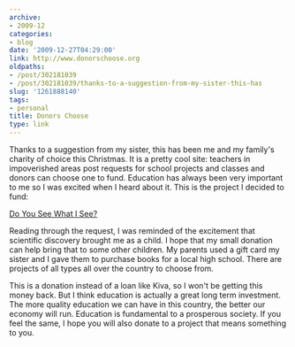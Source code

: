 ```yaml
---
archive:
- 2009-12
categories:
- blog
date: '2009-12-27T04:29:00'
link: http://www.donorschoose.org
oldpaths:
- /post/302181039
- /post/302181039/thanks-to-a-suggestion-from-my-sister-this-has
slug: '1261888140'
tags:
- personal
title: Donors Choose
type: link
---
```


Thanks to a suggestion from my sister, this has been me and my family's
charity of choice this Christmas.  It is a pretty cool site: teachers in
impoverished areas post requests for school projects and classes and
donors can choose one to fund.  Education has always been very important
to me so I was excited when I heard about it. This is the project
I decided to fund:  

[Do You See What I See?][2]

Reading through the request, I was reminded of the excitement that
scientific discovery brought me as a child. I hope that my small donation
can help bring that to some other children.  My parents used a gift card
my sister and I gave them to purchase books for a local high school. There
are projects of all types all over the country to choose from.  

This is a donation instead of a loan like Kiva, so I won't be getting this
money back. But I think education is actually a great long term
investment. The more quality education we can have in this country, the
better our economy will run. Education is fundamental to a prosperous
society. If you feel the same, I hope you will also donate to a project
that means something to you.

[2]: http://www.donorschoose.org/donors/proposal.html?id=339508
